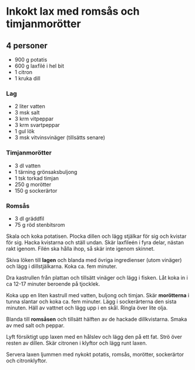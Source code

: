 # Inkokt lax med romsås och timjanmorötter
## 4 personer

-	900 g potatis
-	600 g laxfilé i hel bit
-	1 citron
-	1 kruka dill

### Lag
-	2 liter vatten
-	3 msk salt
-	3 krm vitpeppar
-	3 krm svartpeppar
-	1 gul lök
-	3 msk vitvinsvinäger (tillsätts senare)

### Timjanmorötter
-	3 dl vatten
-	1 tärning grönsaksbuljong
-	1 tsk torkad timjan
-	250 g morötter
-	150 g sockerärtor

### Romsås
-	3 dl gräddfil
-	75 g röd stenbitsrom

Skala och koka potatisen. Plocka dillen och lägg stjälkar för sig och kvistar
för sig. Hacka kvistarna och ställ undan. Skär laxfileén i fyra delar,
nästan rakt igenom. Filén ska hålla ihop, så skär inte igenom skinnet.

Skiva löken till **lagen** och blanda med övriga ingredienser (utom vinäger) och
lägg i dillstjälkarna. Koka ca. fem minuter.

Dra kastrullen från plattan och tillsätt vinäger och lägg i fisken. Låt
koka in i ca 12-17 minuter beroende på tjocklek.

Koka upp en liten kastrull med vatten, buljong och timjan. Skär **morötterna** i
tunna slantar och koka ca. fem minuter. Lägg i sockerärterna den sista
minuten. Häll av vattnet och lägg upp i en skål. Ringla över lite olja.

Blanda till **romsåsen** och tillsätt hälften av de hackade dillkvistarna. Smaka av
med salt och peppar.

Lyft försiktigt upp laxen med en hålslev och lägg den på ett fat. Strö
över resten av dillen. Skär citronen i klyftor och lägg runt laxen.

Servera laxen ljummen med nykokt potatis, romsås, morötter, sockerärtor och
citronklyftor.
